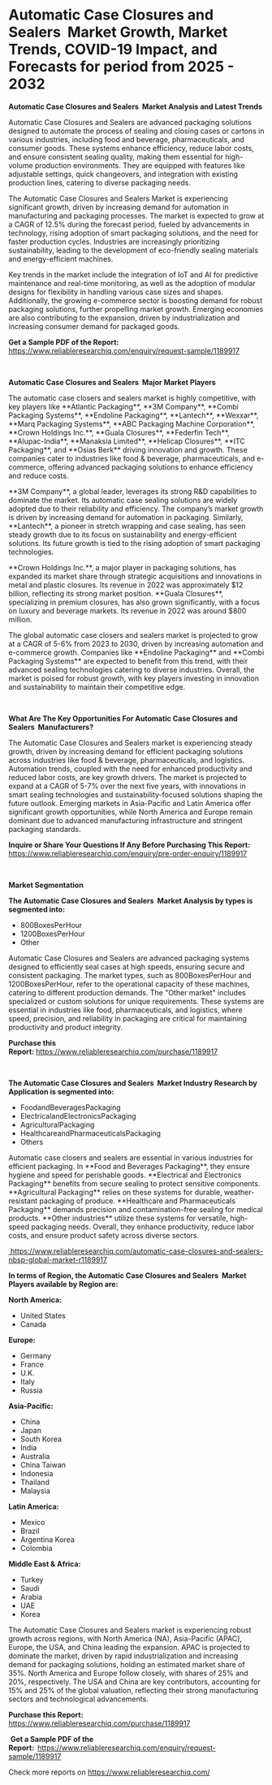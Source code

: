 <p><h1>Automatic Case Closures and Sealers  Market Growth, Market Trends, COVID-19 Impact, and Forecasts for period from 2025 - 2032</h1></p><p><strong>Automatic Case Closures and Sealers  Market Analysis and Latest Trends</strong></p>
<p><p>Automatic Case Closures and Sealers are advanced packaging solutions designed to automate the process of sealing and closing cases or cartons in various industries, including food and beverage, pharmaceuticals, and consumer goods. These systems enhance efficiency, reduce labor costs, and ensure consistent sealing quality, making them essential for high-volume production environments. They are equipped with features like adjustable settings, quick changeovers, and integration with existing production lines, catering to diverse packaging needs.</p><p>The Automatic Case Closures and Sealers Market is experiencing significant growth, driven by increasing demand for automation in manufacturing and packaging processes. The market is expected to grow at a CAGR of 12.5% during the forecast period, fueled by advancements in technology, rising adoption of smart packaging solutions, and the need for faster production cycles. Industries are increasingly prioritizing sustainability, leading to the development of eco-friendly sealing materials and energy-efficient machines.</p><p>Key trends in the market include the integration of IoT and AI for predictive maintenance and real-time monitoring, as well as the adoption of modular designs for flexibility in handling various case sizes and shapes. Additionally, the growing e-commerce sector is boosting demand for robust packaging solutions, further propelling market growth. Emerging economies are also contributing to the expansion, driven by industrialization and increasing consumer demand for packaged goods.</p></p>
<p><strong>Get a Sample PDF of the Report:&nbsp;</strong> <a href="https://www.reliableresearchiq.com/enquiry/request-sample/1189917?utm_campaign=1123&utm_medium=2&utm_source=Github&utm_content=ia&utm_term=20012025&utm_id=automatic-case-closures-and-sealers">https://www.reliableresearchiq.com/enquiry/request-sample/1189917</a></p>
<p>&nbsp;</p>
<p><strong>Automatic Case Closures and Sealers  Major Market Players</strong></p>
<p><p>The automatic case closers and sealers market is highly competitive, with key players like **Atlantic Packaging**, **3M Company**, **Combi Packaging Systems**, **Endoline Packaging**, **Lantech**, **Wexxar**, **Marq Packaging Systems**, **ABC Packaging Machine Corporation**, **Crown Holdings Inc.**, **Guala Closures**, **Federfin Tech**, **Alupac-India**, **Manaksia Limited**, **Helicap Closures**, **ITC Packaging**, and **Osias Berk** driving innovation and growth. These companies cater to industries like food & beverage, pharmaceuticals, and e-commerce, offering advanced packaging solutions to enhance efficiency and reduce costs.</p><p>**3M Company**, a global leader, leverages its strong R&D capabilities to dominate the market. Its automatic case sealing solutions are widely adopted due to their reliability and efficiency. The company’s market growth is driven by increasing demand for automation in packaging. Similarly, **Lantech**, a pioneer in stretch wrapping and case sealing, has seen steady growth due to its focus on sustainability and energy-efficient solutions. Its future growth is tied to the rising adoption of smart packaging technologies.</p><p>**Crown Holdings Inc.**, a major player in packaging solutions, has expanded its market share through strategic acquisitions and innovations in metal and plastic closures. Its revenue in 2022 was approximately $12 billion, reflecting its strong market position. **Guala Closures**, specializing in premium closures, has also grown significantly, with a focus on luxury and beverage markets. Its revenue in 2022 was around $800 million.</p><p>The global automatic case closers and sealers market is projected to grow at a CAGR of 5-6% from 2023 to 2030, driven by increasing automation and e-commerce growth. Companies like **Endoline Packaging** and **Combi Packaging Systems** are expected to benefit from this trend, with their advanced sealing technologies catering to diverse industries. Overall, the market is poised for robust growth, with key players investing in innovation and sustainability to maintain their competitive edge.</p></p>
<p>&nbsp;</p>
<p><strong>What Are The Key Opportunities For Automatic Case Closures and Sealers  Manufacturers?</strong></p>
<p><p>The Automatic Case Closures and Sealers market is experiencing steady growth, driven by increasing demand for efficient packaging solutions across industries like food & beverage, pharmaceuticals, and logistics. Automation trends, coupled with the need for enhanced productivity and reduced labor costs, are key growth drivers. The market is projected to expand at a CAGR of 5-7% over the next five years, with innovations in smart sealing technologies and sustainability-focused solutions shaping the future outlook. Emerging markets in Asia-Pacific and Latin America offer significant growth opportunities, while North America and Europe remain dominant due to advanced manufacturing infrastructure and stringent packaging standards.</p></p>
<p><strong>Inquire or Share Your Questions If Any Before Purchasing This Report:</strong> <a href="https://www.reliableresearchiq.com/enquiry/pre-order-enquiry/1189917?utm_campaign=1123&utm_medium=2&utm_source=Github&utm_content=ia&utm_term=20012025&utm_id=automatic-case-closures-and-sealers">https://www.reliableresearchiq.com/enquiry/pre-order-enquiry/1189917</a></p>
<p>&nbsp;</p>
<p><strong>Market Segmentation</strong></p>
<p><strong>The Automatic Case Closures and Sealers  Market Analysis by types is segmented into:</strong></p>
<p><ul><li>800BoxesPerHour</li><li>1200BoxesPerHour</li><li>Other</li></ul></p>
<p><p>Automatic Case Closures and Sealers are advanced packaging systems designed to efficiently seal cases at high speeds, ensuring secure and consistent packaging. The market types, such as 800BoxesPerHour and 1200BoxesPerHour, refer to the operational capacity of these machines, catering to different production demands. The "Other market" includes specialized or custom solutions for unique requirements. These systems are essential in industries like food, pharmaceuticals, and logistics, where speed, precision, and reliability in packaging are critical for maintaining productivity and product integrity.</p></p>
<p><strong>Purchase this Report:&nbsp;</strong><a href="https://www.reliableresearchiq.com/purchase/1189917?utm_campaign=1123&utm_medium=2&utm_source=Github&utm_content=ia&utm_term=20012025&utm_id=automatic-case-closures-and-sealers">https://www.reliableresearchiq.com/purchase/1189917</a></p>
<p>&nbsp;</p>
<p><strong>The Automatic Case Closures and Sealers  Market Industry Research by Application is segmented into:</strong></p>
<p><ul><li>FoodandBeveragesPackaging</li><li>ElectricalandElectronicsPackaging</li><li>AgriculturalPackaging</li><li>HealthcareandPharmaceuticalsPackaging</li><li>Others</li></ul></p>
<p><p>Automatic case closers and sealers are essential in various industries for efficient packaging. In **Food and Beverages Packaging**, they ensure hygiene and speed for perishable goods. **Electrical and Electronics Packaging** benefits from secure sealing to protect sensitive components. **Agricultural Packaging** relies on these systems for durable, weather-resistant packaging of produce. **Healthcare and Pharmaceuticals Packaging** demands precision and contamination-free sealing for medical products. **Other industries** utilize these systems for versatile, high-speed packaging needs. Overall, they enhance productivity, reduce labor costs, and ensure product safety across diverse sectors.</p></p>
<p><a href="https://www.reliableresearchiq.com/automatic-case-closures-and-sealers-nbsp-global-market-r1189917?utm_campaign=1123&utm_medium=2&utm_source=Github&utm_content=ia&utm_term=20012025&utm_id=automatic-case-closures-and-sealers">&nbsp;https://www.reliableresearchiq.com/automatic-case-closures-and-sealers-nbsp-global-market-r1189917</a></p>
<p><strong>In terms of Region, the Automatic Case Closures and Sealers  Market Players available by Region are:</strong></p>
<p>
    <p> <strong> North America: </strong>
        <ul>
            <li>United States</li>
            <li>Canada</li>
        </ul>
        </p> 
    <p> <strong> Europe: </strong>
        <ul>
            <li>Germany</li>
            <li>France</li>
            <li>U.K.</li>
            <li>Italy</li>
            <li>Russia</li>
        </ul>
        </p> 
    <p> <strong> Asia-Pacific: </strong>
        <ul>
            <li>China</li>
            <li>Japan</li>
            <li>South Korea</li>
            <li>India</li>
            <li>Australia</li>
            <li>China Taiwan</li>
            <li>Indonesia</li>
            <li>Thailand</li>
            <li>Malaysia</li>
        </ul>
        </p> 
    <p> <strong> Latin America: </strong>
        <ul>
            <li>Mexico</li>
            <li>Brazil</li>
            <li>Argentina Korea</li>
            <li>Colombia</li>
        </ul>
        </p> 
    <p> <strong> Middle East & Africa: </strong>
        <ul>
            <li>Turkey</li>
            <li>Saudi</li>
            <li>Arabia</li>
            <li>UAE</li>
            <li>Korea</li>
        </ul>
    </p>
    </p>
<p><p>The Automatic Case Closures and Sealers market is experiencing robust growth across regions, with North America (NA), Asia-Pacific (APAC), Europe, the USA, and China leading the expansion. APAC is projected to dominate the market, driven by rapid industrialization and increasing demand for packaging solutions, holding an estimated market share of 35%. North America and Europe follow closely, with shares of 25% and 20%, respectively. The USA and China are key contributors, accounting for 15% and 25% of the global valuation, reflecting their strong manufacturing sectors and technological advancements.</p></p>
<p><strong>Purchase this Report: </strong><a href="https://www.reliableresearchiq.com/purchase/1189917?utm_campaign=1123&utm_medium=2&utm_source=Github&utm_content=ia&utm_term=20012025&utm_id=automatic-case-closures-and-sealers">https://www.reliableresearchiq.com/purchase/1189917</a></p>
<p>&nbsp;<strong>Get a Sample PDF of the Report:&nbsp;&nbsp;</strong><a href="https://www.reliableresearchiq.com/enquiry/request-sample/1189917?utm_campaign=1123&utm_medium=2&utm_source=Github&utm_content=ia&utm_term=20012025&utm_id=automatic-case-closures-and-sealers">https://www.reliableresearchiq.com/enquiry/request-sample/1189917</a></p>
<p><strong></strong></p>
<p>Check more reports on <a href="https://www.reliableresearchiq.com/?utm_campaign=1123&utm_medium=2&utm_source=Github&utm_content=ia&utm_term=20012025&utm_id=automatic-case-closures-and-sealers">https://www.reliableresearchiq.com/</a></p>